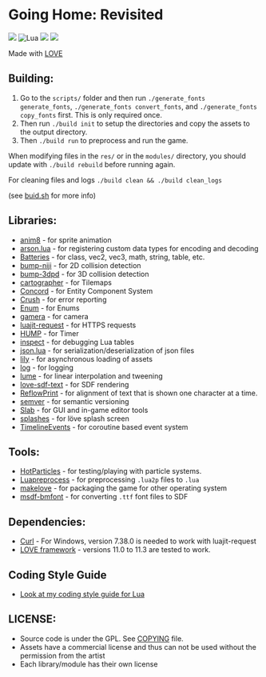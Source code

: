 # Going Home: Revisited

![](https://img.shields.io/badge/lua-on%20development-green.svg)
![Lua](https://img.shields.io/badge/Lua-JIT%2C%205.1-blue.svg)
![](https://img.shields.io/badge/made%20with-l%C3%B6ve-blueviolet)
![](https://img.shields.io/twitter/follow/flamendless?style=social)

Made with [LOVE](https://love2d.org)

## Building:

1. Go to the `scripts/` folder and then run `./generate_fonts generate_fonts`, `./generate_fonts convert_fonts`, and `./generate_fonts copy_fonts` first. This is only required once.
2. Then run `./build init` to setup the directories and copy the assets to the output directory.
3. Then `./build run` to preprocess and run the game.

When modifying files in the `res/` or in the `modules/` directory, you should update with `./build rebuild` before running again.

For cleaning files and logs `./build clean && ./build clean_logs`

(see [buid.sh](build.sh) for more info)

## Libraries:

* [anim8](https://github.com/kikito/anim8) - for sprite animation
* [arson.lua](https://github.com/flamendless/arson.lua) - for registering custom data types for encoding and decoding
* [Batteries](https://github.com/1bardesign/batteries) - for class, vec2, vec3, math, string, table, etc.
* [bump-niji](https://github.com/oniietzschan/bump-niji) - for 2D collision detection
* [bump-3dpd](https://github.com/oniietzschan/bump-3dpd) - for 3D collision detection
* [cartographer](https://github.com/tesselode/cartographer/) - for Tilemaps
* [Concord](https://github.com/Tjakka5/Concord) - for Entity Component System
* [Crush](modules/crush) - for error reporting
* [Enum](https://github.com/Tjakka5/Enum) - for Enums
* [gamera](https://github.com/kikito/gamera) - for camera
* [luajit-request](https://github.com/LPGhatguy/luajit-request) - for HTTPS requests
* [HUMP](https://github.com/vrld/hump) - for Timer
* [inspect](https://github.com/kikito/inspect.lua) - for debugging Lua tables
* [json.lua](https://github.com/kikito/json.lua) - for serialization/deserialization of json files
* [lily](https://github.com/MikuAuahDark/lily) - for asynchronous loading of assets
* [log](https://github.com/flamendless/log.lua) - for logging
* [lume](https://github.com/rxi/lume) - for linear interpolation and tweening
* [love-sdf-text](https://github.com/Tjakka5/love-sdf-text) - for SDF rendering
* [ReflowPrint](https://github.com/josefnpat/reflowprint) - for alignment of text that is shown one character at a time.
* [semver](https://github.com/kikito/semver) - for semantic versioning
* [Slab](https://github.com/coding-jackalope/Slab) - for GUI and in-game editor tools
* [splashes](https://github.com/love2d-community/splashes) - for löve splash screen
* [TimelineEvents](https://github.com/flamendless/TimelineEvents) - for coroutine based event system

## Tools:

* [HotParticles](https://github.com/ReFreezed/HotParticles) - for testing/playing with particle systems.
* [Luapreprocess](https://github.com/ReFreezed/LuaPreprocess) - for preprocessing `.lua2p` files to `.lua`
* [makelove](https://github.com/pfirsich/makelove) - for packaging the game for other operating system
* [msdf-bmfont](https://www.npmjs.com/package/msdf-bmfont) - for converting `.ttf` font files to SDF

## Dependencies:

* [Curl](https://curl.haxx.se/download.html) - For Windows, version 7.38.0 is needed to work with luajit-request
* [LOVE framework](https://love2d.org) - versions 11.0 to 11.3 are tested to work.

## Coding Style Guide

* [Look at my coding style guide for Lua](https://flamendless.github.io/lua-coding-style-guide/)

## LICENSE:

* Source code is under the GPL. See [COPYING](COPYING) file.
* Assets have a commercial license and thus can not be used without the permission from the artist
* Each library/module has their own license
